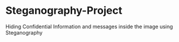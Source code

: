 # Steganography-Project
Hiding Confidential Information and messages inside the image using Steganography
